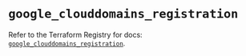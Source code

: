 # `google_clouddomains_registration`

Refer to the Terraform Registry for docs: [`google_clouddomains_registration`](https://registry.terraform.io/providers/hashicorp/google/6.42.0/docs/resources/clouddomains_registration).
